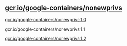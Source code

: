 
[gcr.io/google-containers/nonewprivs](https://hub.docker.com/r/anjia0532/google-containers.nonewprivs/tags/)
-----


[gcr.io/google-containers/nonewprivs:1.0](https://hub.docker.com/r/anjia0532/google-containers.nonewprivs/tags/)


[gcr.io/google-containers/nonewprivs:1.1](https://hub.docker.com/r/anjia0532/google-containers.nonewprivs/tags/)


[gcr.io/google-containers/nonewprivs:1.2](https://hub.docker.com/r/anjia0532/google-containers.nonewprivs/tags/)


